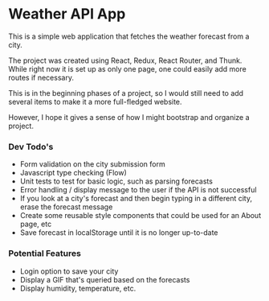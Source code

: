 # Weather API App

This is a simple web application that fetches the weather forecast from a city.

The project was created using React, Redux, React Router, and Thunk. While right now it is set up 
as only one page, one could easily add more routes if necessary.

This is in the beginning phases of a project, so I would still need to add several items to make
it a more full-fledged website.

However, I hope it gives a sense of how I might bootstrap and organize a project.


### Dev Todo's
- Form validation on the city submission form
- Javascript type checking (Flow)
- Unit tests to test for basic logic, such as parsing forecasts
- Error handling / display message to the user if the API is not successful
- If you look at a city's forecast and then begin typing in a different city, erase the forecast message
- Create some reusable style components that could be used for an About page, etc
- Save forecast in localStorage until it is no longer up-to-date

### Potential Features
- Login option to save your city
- Display a GIF that's queried based on the forecasts
- Display humidity, temperature, etc. 